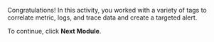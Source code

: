 Congratulations! In this activity, you worked with a variety of tags to correlate metric, logs, and trace data and create a targeted alert.

To continue, click **Next Module**.